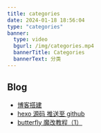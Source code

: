 ```yaml
---
title: categories
date: 2024-01-18 18:56:04
type: "categories"
banner:
  type: video
  bgurl: /img/categories.mp4
  bannerTitle: Categories
  bannerText: 分类
---
```


<!-- @format -->

## Blog

- [博客搭建](/source/_posts/hexo-init.md)
- [hexo 源码 推送至 github](/source/_posts/hexo-to-github.md)
- [butterfly 魔改教程（1）](/source/_posts/hexo-butterfly-style1.md)
